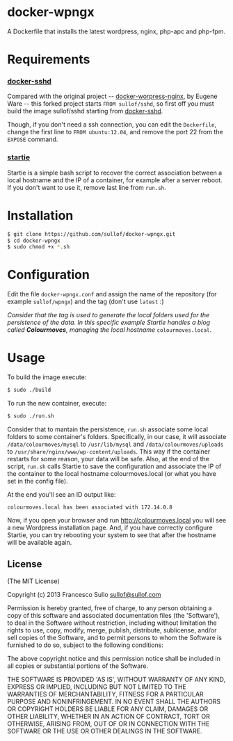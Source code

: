 docker-wpngx
============

A Dockerfile that installs the latest wordpress, nginx, php-apc and php-fpm. 

# Requirements

### [docker-sshd](https://github.com/sullof/docker-sshd)

Compared with the original project -- [docker-worpress-nginx](https://github.com/eugeneware/docker-wordpress-nginx), by Eugene Ware -- 
this forked project starts ```FROM sullof/sshd```, so first off you must build the image sullof/sshd starting from 
[docker-sshd](https://github.com/sullof/docker-sshd). 

Though, if you don't need a ssh connection, you can edit the ```Dockerfile```, change the first line to ```FROM ubuntu:12.04```, 
and remove the port 22 from the ```EXPOSE``` command. 

### [startie](https://github.com/sullof/startie) 

Startie is a simple bash script to recover the correct association between a local hostname and the IP of a container, 
for example after a server reboot. If you don't want to use it, remove last line from ```run.sh```.

# Installation

```bash
$ git clone https://github.com/sullof/docker-wpngx.git
$ cd docker-wpngx
$ sudo chmod +x *.sh
```

# Configuration

Edit the file ```docker-wpngx.conf``` and assign the name of the repository (for example ```sullof/wpngx```) and the tag (don't use ```latest``` :)
 
_Consider that the tag is used to generate the local folders used for the persistence of the data.
In this specific example Startie handles a blog called **Colourmoves**, managing the local hostname_ ```colourmoves.local```.

# Usage

To build the image execute:

```bash
$ sudo ./build 
```

To run the new container, execute:

```bash
$ sudo ./run.sh
```

Consider that to mantain the persistence, ```run.sh``` associate some local folders to some container's folders. Specifically, in our case, it will
associate ```/data/colourmoves/mysql``` to ```/usr/lib/mysql``` and ```/data/colourmoves/uploads``` to ```/usr/share/nginx/www/wp-content/uploads```. This way
if the container restarts for some reason, your data will be safe.
Also, at the end of the script, ```run.sh``` calls Startie to save the configuration and associate the IP of the container to the local hostname colourmoves.local 
(or what you have set in the config file).
 
At the end you'll see an ID output like:
```
colourmoves.local has been associated with 172.14.0.8
```
Now, if you open your browser and run http://colourmoves.local you will see a new Wordpress installation page. And, if you have correctly configure Startie, you can try
rebooting your system to see that after the hostname will be available again.

## License 

(The MIT License)

Copyright (c) 2013 Francesco Sullo <sullof@sullof.com>

Permission is hereby granted, free of charge, to any person obtaining
a copy of this software and associated documentation files (the
'Software'), to deal in the Software without restriction, including
without limitation the rights to use, copy, modify, merge, publish,
distribute, sublicense, and/or sell copies of the Software, and to
permit persons to whom the Software is furnished to do so, subject to
the following conditions:

The above copyright notice and this permission notice shall be
included in all copies or substantial portions of the Software.

THE SOFTWARE IS PROVIDED 'AS IS', WITHOUT WARRANTY OF ANY KIND,
EXPRESS OR IMPLIED, INCLUDING BUT NOT LIMITED TO THE WARRANTIES OF
MERCHANTABILITY, FITNESS FOR A PARTICULAR PURPOSE AND NONINFRINGEMENT.
IN NO EVENT SHALL THE AUTHORS OR COPYRIGHT HOLDERS BE LIABLE FOR ANY
CLAIM, DAMAGES OR OTHER LIABILITY, WHETHER IN AN ACTION OF CONTRACT,
TORT OR OTHERWISE, ARISING FROM, OUT OF OR IN CONNECTION WITH THE
SOFTWARE OR THE USE OR OTHER DEALINGS IN THE SOFTWARE.